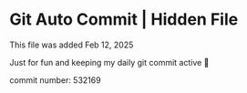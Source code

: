 # Git Auto Commit | Hidden File

This file was added Feb 12, 2025

Just for fun and keeping my daily git commit active 🤪

commit number: 532169
